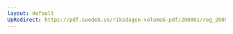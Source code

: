 ```yaml
---
layout: default
UpRedirect: https://pdf.swedeb.se/riksdagen-volumeG-pdf/200001/reg_200001/reg_200001_0242.pdf
---
```

